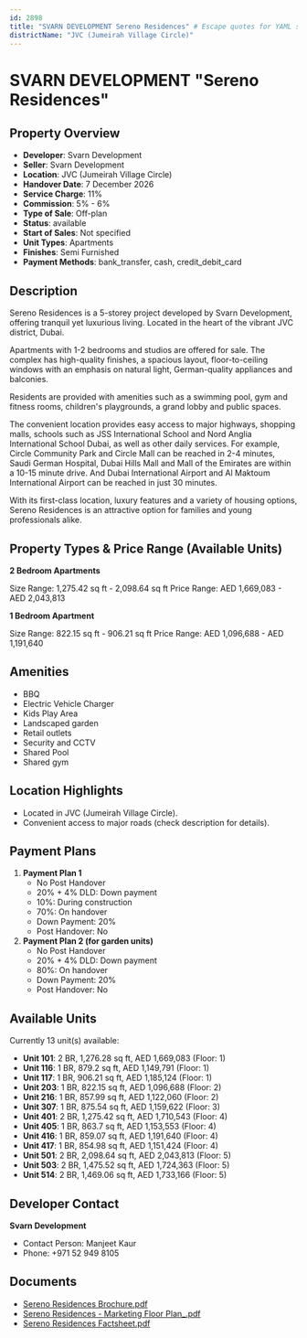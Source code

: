 ```yaml
---
id: 2898
title: "SVARN DEVELOPMENT Sereno Residences" # Escape quotes for YAML string
districtName: "JVC (Jumeirah Village Circle)"
---
```


# SVARN DEVELOPMENT "Sereno Residences"

## Property Overview
- **Developer**: Svarn Development
- **Seller**: Svarn Development
- **Location**: JVC (Jumeirah Village Circle)
- **Handover Date**: 7 December 2026
- **Service Charge**: 11%
- **Commission**: 5% - 6%
- **Type of Sale**: Off-plan
- **Status**: available
- **Start of Sales**: Not specified
- **Unit Types**: Apartments
- **Finishes**: Semi Furnished
- **Payment Methods**: bank_transfer, cash, credit_debit_card

## Description
Sereno Residences is a 5-storey project developed by Svarn Development, offering tranquil yet luxurious living. Located in the heart of the vibrant JVC district, Dubai. 

Apartments with 1-2 bedrooms and studios are offered for sale. The complex has high-quality finishes, a spacious layout, floor-to-ceiling windows with an emphasis on natural light, German-quality appliances and balconies. 

Residents are provided with amenities such as a swimming pool, gym and fitness rooms, children's playgrounds, a grand lobby and public spaces. 

The convenient location provides easy access to major highways, shopping malls, schools such as JSS International School and Nord Anglia International School Dubai, as well as other daily services. For example, Circle Community Park and Circle Mall can be reached in 2-4 minutes, Saudi German Hospital, Dubai Hills Mall and Mall of the Emirates are within a 10-15 minute drive.  And Dubai International Airport and Al Maktoum International Airport can be reached in just 30 minutes.

With its first-class location, luxury features and a variety of housing options, Sereno Residences is an attractive option for families and young professionals alike.

## Property Types & Price Range (Available Units)
**2 Bedroom Apartments**

Size Range: 1,275.42 sq ft - 2,098.64 sq ft
Price Range: AED 1,669,083 - AED 2,043,813

**1 Bedroom Apartment**

Size Range: 822.15 sq ft - 906.21 sq ft
Price Range: AED 1,096,688 - AED 1,191,640

## Amenities
- BBQ
- Electric Vehicle Charger
- Kids Play Area
- Landscaped garden
- Retail outlets
- Security and CCTV
- Shared Pool
- Shared gym

## Location Highlights
- Located in JVC (Jumeirah Village Circle).
- Convenient access to major roads (check description for details).

## Payment Plans
1. **Payment Plan 1**
   - No Post Handover
   - 20% + 4% DLD: Down payment
   - 10%: During construction
   - 70%: On handover
   - Down Payment: 20%
   - Post Handover: No
2. **Payment Plan 2 (for garden units)**
   - No Post Handover
   - 20% + 4% DLD: Down payment
   - 80%: On handover
   - Down Payment: 20%
   - Post Handover: No

## Available Units
Currently 13 unit(s) available:
- **Unit 101**: 2 BR, 1,276.28 sq ft, AED 1,669,083 (Floor: 1)
- **Unit 116**: 1 BR, 879.2 sq ft, AED 1,149,791 (Floor: 1)
- **Unit 117**: 1 BR, 906.21 sq ft, AED 1,185,124 (Floor: 1)
- **Unit 203**: 1 BR, 822.15 sq ft, AED 1,096,688 (Floor: 2)
- **Unit 216**: 1 BR, 857.99 sq ft, AED 1,122,060 (Floor: 2)
- **Unit 307**: 1 BR, 875.54 sq ft, AED 1,159,622 (Floor: 3)
- **Unit 401**: 2 BR, 1,275.42 sq ft, AED 1,710,543 (Floor: 4)
- **Unit 405**: 1 BR, 863.7 sq ft, AED 1,153,553 (Floor: 4)
- **Unit 416**: 1 BR, 859.07 sq ft, AED 1,191,640 (Floor: 4)
- **Unit 417**: 1 BR, 854.98 sq ft, AED 1,151,424 (Floor: 4)
- **Unit 501**: 2 BR, 2,098.64 sq ft, AED 2,043,813 (Floor: 5)
- **Unit 503**: 2 BR, 1,475.52 sq ft, AED 1,724,363 (Floor: 5)
- **Unit 514**: 2 BR, 1,469.06 sq ft, AED 1,733,166 (Floor: 5)

## Developer Contact
**Svarn Development**
- Contact Person: Manjeet Kaur
- Phone: +971 52 949 8105

## Documents
- [Sereno Residences Brochure.pdf](https://cdn.geniemap.net/2024/08/27/YwsWrzHyOqxhUJBJlWkQ15FrylgyNn6Z5TtDV5Rl.pdf)
- [Sereno Residences - Marketing Floor Plan_.pdf](https://cdn.geniemap.net/2024/08/27/x24i7OgBk0QN5pt4WjW4hwM0tTG9CLd8POsys7SK.pdf)
- [Sereno Residences Factsheet.pdf](https://cdn.geniemap.net/2024/08/27/Sw6eFxnFJTdPdduAXdCkMw1tIxENlCvwoudFKWUC.pdf)
